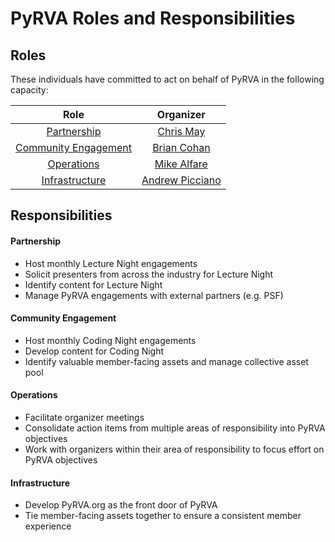 # PyRVA Roles and Responsibilities

## Roles

These individuals have committed to act on behalf of PyRVA in the following capacity:

| Role                                          | Organizer                                     |
|:---------------------------------------------:|:---------------------------------------------:|
| [Partnership](#partnership)                   | [Chris May](https://github.com/Chris-May)     |
| [Community Engagement](#community-engagement) | [Brian Cohan](https://github.com/briancohan)  |
| [Operations](#operations)                     | [Mike Alfare](https://github.com/mikealfare)  |
| [Infrastructure](#infrastructure)             | [Andrew Picciano](https://github.com/drewsp7) |

## Responsibilities

#### Partnership

- Host monthly Lecture Night engagements
- Solicit presenters from across the industry for Lecture Night
- Identify content for Lecture Night
- Manage PyRVA engagements with external partners (e.g. PSF)

#### Community Engagement

- Host monthly Coding Night engagements
- Develop content for Coding Night
- Identify valuable member-facing assets and manage collective asset pool

#### Operations

- Facilitate organizer meetings
- Consolidate action items from multiple areas of responsibility into PyRVA objectives
- Work with organizers within their area of responsibility to focus effort on PyRVA objectives

#### Infrastructure

- Develop PyRVA.org as the front door of PyRVA
- Tie member-facing assets together to ensure a consistent member experience
